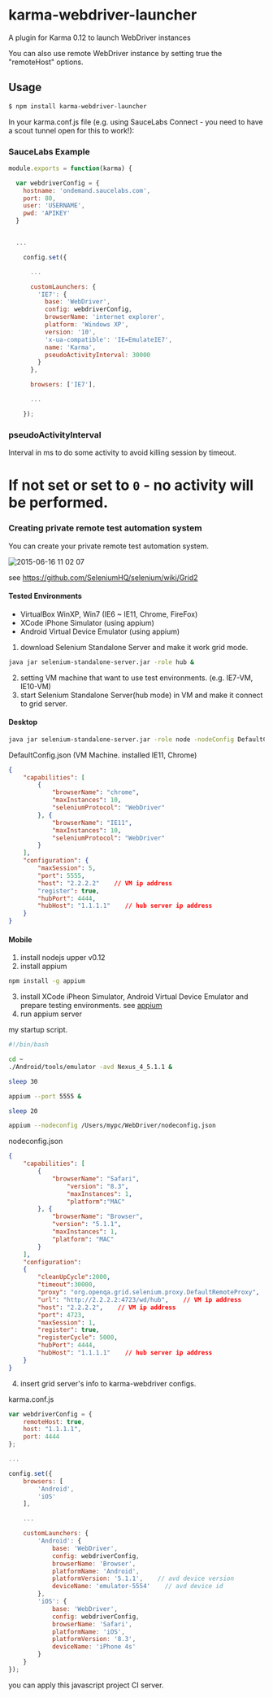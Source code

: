 karma-webdriver-launcher
========================

A plugin for Karma 0.12 to launch WebDriver instances

You can also use remote WebDriver instance by setting true the "remoteHost" options.

## Usage

```bash
$ npm install karma-webdriver-launcher
```

In your karma.conf.js file (e.g. using SauceLabs Connect - you need to have a scout tunnel open for this to work!):

### SauceLabs Example

```js
module.exports = function(karma) {

  var webdriverConfig = {
    hostname: 'ondemand.saucelabs.com',
    port: 80,
    user: 'USERNAME',
    pwd: 'APIKEY'
  }


  ...

    config.set({

      ...

      customLaunchers: {
        'IE7': {
          base: 'WebDriver',
          config: webdriverConfig,
          browserName: 'internet explorer',
          platform: 'Windows XP',
          version: '10',
          'x-ua-compatible': 'IE=EmulateIE7',
          name: 'Karma',
          pseudoActivityInterval: 30000
        }
      },

      browsers: ['IE7'],

      ...

    });


```

### pseudoActivityInterval
Interval in ms to do some activity to avoid killing session by timeout.

If not set or set to `0` - no activity will be performed.
=======
### Creating private remote test automation system

You can create your private remote test automation system.

![2015-06-16 11 02 07](https://cloud.githubusercontent.com/assets/1061205/8174419/5511e344-1417-11e5-8e41-204e9224d8be.png)

see https://github.com/SeleniumHQ/selenium/wiki/Grid2

#### Tested Environments

- VirtualBox WinXP, Win7 (IE6 ~ IE11, Chrome, FireFox)
- XCode iPhone Simulator (using appium)
- Android Virtual Device Emulator (using appium)

1. download Selenium Standalone Server and make it work grid mode.

```bash
java jar selenium-standalone-server.jar -role hub &
```

2. setting VM machine that want to use test environments. (e.g. IE7-VM, IE10-VM)
3. start Selenium Standalone Server(hub mode) in VM and make it connect to grid server.

#### Desktop

```bash
java jar selenium-standalone-server.jar -role node -nodeConfig DefaultConfig.json
```

DefaultConfig.json (VM Machine. installed IE11, Chrome)

```json
{
    "capabilities": [
        {
            "browserName": "chrome",
            "maxInstances": 10,
            "seleniumProtocol": "WebDriver"
        }, {
            "browserName": "IE11",
            "maxInstances": 10,
            "seleniumProtocol": "WebDriver"
        }
    ],
    "configuration": {
        "maxSession": 5,
        "port": 5555,
        "host": "2.2.2.2"    // VM ip address
        "register": true,
        "hubPort": 4444,
        "hubHost": "1.1.1.1"    // hub server ip address
    }
}
```

#### Mobile

1. install nodejs upper v0.12
2. install appium

```bash
npm install -g appium
```

3. install XCode iPheon Simulator, Android Virtual Device Emulator and prepare testing environments. see [appium](http://appium.io/slate/en/master/?ruby#setting-up-appium)
4. run appium server

my startup script.

```bash
#!/bin/bash

cd ~
./Android/tools/emulator -avd Nexus_4_5.1.1 &

sleep 30

appium --port 5555 &

sleep 20

appium --nodeconfig /Users/mypc/WebDriver/nodeconfig.json
```

nodeconfig.json

```json
{
    "capabilities": [
        {
            "browserName": "Safari",
                "version": "8.3",
                "maxInstances": 1,
                "platform":"MAC"
        }, {
            "browserName": "Browser",
            "version": "5.1.1",
            "maxInstances": 1,
            "platform": "MAC"
        }
    ],
    "configuration":
    {
        "cleanUpCycle":2000,
        "timeout":30000,
        "proxy": "org.openqa.grid.selenium.proxy.DefaultRemoteProxy",
        "url": "http://2.2.2.2:4723/wd/hub",    // VM ip address
        "host": "2.2.2.2",    // VM ip address
        "port": 4723,
        "maxSession": 1,
        "register": true,
        "registerCycle": 5000,
        "hubPort": 4444,
        "hubHost": "1.1.1.1"    // hub server ip address
    }
}
```

4. insert grid server's info to karma-webdriver configs.

karma.conf.js

```js
var webdriverConfig = {
    remoteHost: true,
    host: "1.1.1.1",
    port: 4444
};

...

config.set({
    browsers: [
        'Android',
        'iOS'
    ],

    ...

    customLaunchers: {
        'Android': {
            base: 'WebDriver',
            config: webdriverConfig,
            browserName: 'Browser',
            platformName: 'Android',
            platformVersion: '5.1.1',    // avd device version
            deviceName: 'emulator-5554'    // avd device id
        },
        'iOS': {
            base: 'WebDriver',
            config: webdriverConfig,
            browserName: 'Safari',
            platformName: 'iOS',
            platformVersion: '8.3',
            deviceName: 'iPhone 4s'
        }
    }
});
```

you can apply this javascript project CI server.

